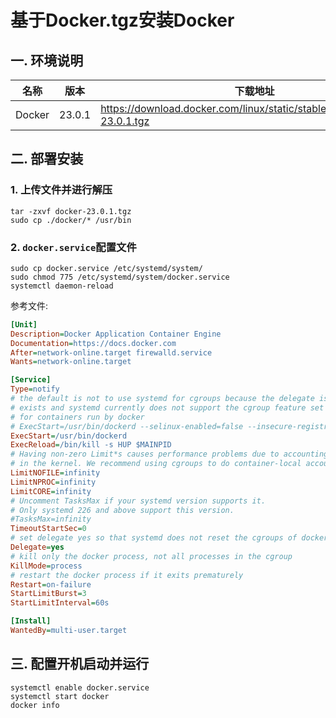 # 基于Docker.tgz安装Docker

## 一. 环境说明

| 名称   | 版本   | 下载地址                                                     |
| ------ | ------ | ------------------------------------------------------------ |
| Docker | 23.0.1 | https://download.docker.com/linux/static/stable/x86_64/docker-23.0.1.tgz |

## 二. 部署安装

### 1. 上传文件并进行解压

```shell
tar -zxvf docker-23.0.1.tgz
sudo cp ./docker/* /usr/bin
```

### 2. `docker.service`配置文件

```shell
sudo cp docker.service /etc/systemd/system/
sudo chmod 775 /etc/systemd/system/docker.service
systemctl daemon-reload
```

参考文件:

```ini
[Unit]
Description=Docker Application Container Engine
Documentation=https://docs.docker.com
After=network-online.target firewalld.service
Wants=network-online.target

[Service]
Type=notify
# the default is not to use systemd for cgroups because the delegate issues still
# exists and systemd currently does not support the cgroup feature set required
# for containers run by docker
# ExecStart=/usr/bin/dockerd --selinux-enabled=false --insecure-registry=ip
ExecStart=/usr/bin/dockerd
ExecReload=/bin/kill -s HUP $MAINPID
# Having non-zero Limit*s causes performance problems due to accounting overhead
# in the kernel. We recommend using cgroups to do container-local accounting.
LimitNOFILE=infinity
LimitNPROC=infinity
LimitCORE=infinity
# Uncomment TasksMax if your systemd version supports it.
# Only systemd 226 and above support this version.
#TasksMax=infinity
TimeoutStartSec=0
# set delegate yes so that systemd does not reset the cgroups of docker containers
Delegate=yes
# kill only the docker process, not all processes in the cgroup
KillMode=process
# restart the docker process if it exits prematurely
Restart=on-failure
StartLimitBurst=3
StartLimitInterval=60s

[Install]
WantedBy=multi-user.target
```

## 三. 配置开机启动并运行

```shell
systemctl enable docker.service
systemctl start docker
docker info
```

